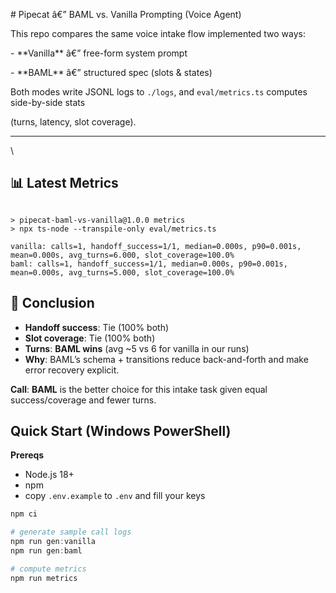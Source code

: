 ﻿\# Pipecat â€” BAML vs. Vanilla Prompting (Voice Agent)



This repo compares the same voice intake flow implemented two ways:

\- \*\*Vanilla\*\* â€” free-form system prompt  

\- \*\*BAML\*\* â€” structured spec (slots \& states)



Both modes write JSONL logs to `./logs`, and `eval/metrics.ts` computes side-by-side stats

(turns, latency, slot coverage).



---



\




## 📊 Latest Metrics

```

> pipecat-baml-vs-vanilla@1.0.0 metrics
> npx ts-node --transpile-only eval/metrics.ts

vanilla: calls=1, handoff_success=1/1, median=0.000s, p90=0.001s, mean=0.000s, avg_turns=6.000, slot_coverage=100.0%
baml: calls=1, handoff_success=1/1, median=0.000s, p90=0.001s, mean=0.000s, avg_turns=5.000, slot_coverage=100.0%
```

## 🏁 Conclusion

- **Handoff success**: Tie (100% both)
- **Slot coverage**: Tie (100% both)
- **Turns**: **BAML wins** (avg ~5 vs 6 for vanilla in our runs)
- **Why**: BAML’s schema + transitions reduce back-and-forth and make error recovery explicit.

**Call**: **BAML** is the better choice for this intake task given equal success/coverage and fewer turns.

## Quick Start (Windows PowerShell)

**Prereqs**
- Node.js 18+
- npm
- copy `.env.example` to `.env` and fill your keys

```powershell
npm ci

# generate sample call logs
npm run gen:vanilla
npm run gen:baml

# compute metrics
npm run metrics
